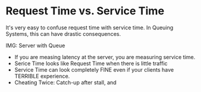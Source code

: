 # Request Time vs. Service Time

It's very easy to confuse request time with service time. In Queuing Systems,
this can have drastic consequences.

IMG: Server with Queue

- If you are measing latency at the server, you are measuring service time.
- Serice Time looks like Request Time when there is little traffic
- Service Time can look completely FINE even if your clients have TERRIBLE experience.
- Cheating Twice: Catch-up after stall, and 


